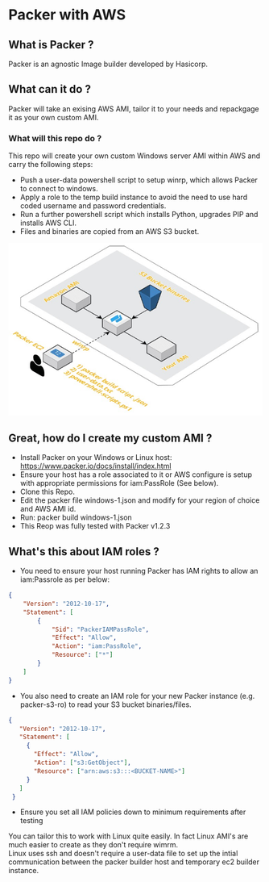 # Packer with AWS

## What is Packer ?
Packer is an agnostic Image builder developed by Hasicorp.

## What can it do ?
Packer will take an exising AWS AMI, tailor it to your needs and repackgage it as your own custom AMI.

### What will this repo do ?
This repo will create your own custom Windows server AMI within AWS and carry the following steps:
- Push a user-data powershell script to setup winrp, which allows Packer to connect to windows.
- Apply a role to the temp build instance to avoid the need to use hard coded username and password credentials. 
- Run a further powershell script which installs Python, upgrades PIP and installs AWS CLI.
- Files and binaries are copied from an AWS S3 bucket.

<p align="center"> 
<img src="packer-diag1.jpg">
</p>

## Great, how do I create my custom AMI ?
- Install Packer on your Windows or Linux host: https://www.packer.io/docs/install/index.html
- Ensure your host has a role associated to it or AWS configure is setup with appropriate permissions for iam:PassRole (See below).
- Clone this Repo. 
- Edit the packer file windows-1.json and modify for your region of choice and AWS AMI id.
- Run: packer build windows-1.json
- This Reop was fully tested with Packer v1.2.3

## What's this about IAM roles ?

- You need to ensure your host running Packer has IAM rights to allow an iam:Passrole as per below: 

```json
{
    "Version": "2012-10-17",
    "Statement": [
        {
            "Sid": "PackerIAMPassRole",
            "Effect": "Allow",
            "Action": "iam:PassRole",
            "Resource": ["*"]
        }
    ]
}
```

- You also need to create an IAM role for your new Packer instance (e.g. packer-s3-ro) to read your S3 bucket binaries/files.

```json
{
   "Version": "2012-10-17",
   "Statement": [
     {
       "Effect": "Allow",
       "Action": ["s3:GetObject"],
       "Resource": ["arn:aws:s3:::<BUCKET-NAME>"]
     }
   ]
 }
```

- Ensure you set all IAM policies down to minimum requirements after testing

You can tailor this to work with Linux quite easily. In fact Linux AMI's are much easier to create as they don't require wimrm.\
Linux uses ssh and doesn't require a user-data file to set up the intial communication between the packer builder host and temporary ec2 builder instance.
